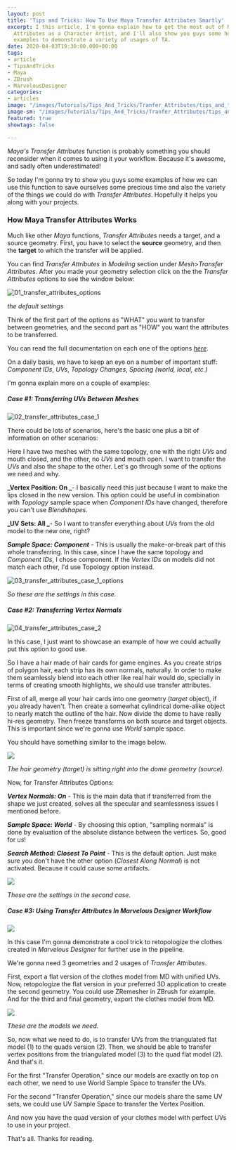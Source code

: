 ```yaml
---
layout: post
title: 'Tips and Tricks: How To Use Maya Transfer Attributes Smartly'
excerpt: I this article, I'm gonna explain how to get the most out of Maya's Transfer
  Attributes as a Character Artist, and I'll also show you guys some hopefully useful
  examples to demonstrate a variety of usages of TA.
date: 2020-04-03T19:30:00.000+00:00
tags:
- article
- TipsAndTricks
- Maya
- ZBrush
- MarvelousDesigner
categories:
- articles
image: "/images/Tutorials/Tips_And_Tricks/Tranfer_Attributes/tips_and_tricks_on_transfer_attributes_header.jpg"
image-sm: "/images/Tutorials/Tips_And_Tricks/Tranfer_Attributes/tips_and_tricks_on_transfer_attributes_header.jpg"
featured: true
showtags: false

---
```

_Maya's Transfer Attributes_ function is probably something you should reconsider when it comes to using it your workflow. Because it's awesome, and sadly often underestimated!

So today I'm gonna try to show you guys some examples of how we can use this function to save ourselves some precious time and also the variety of the things we could do with _Transfer Attributes_. Hopefully it helps you along with your projects.

### How Maya Transfer Attributes Works

Much like other _Maya_ functions, _Transfer Attributes_ needs a target, and a source geometry. First, you have to select the **source** geometry, and then the **target** to which the transfer will be applied.

You can find _Transfer Attributes_ in _Modeling_ section under _Mesh_>_Transfer Attributes_. After you made your geometry selection click on the the _Transfer Attributes_ options to see the window below:

<img src="/images/Tutorials/Tips_And_Tricks/Tranfer_Attributes/01_transfer_attributes_options.jpg" alt="01_transfer_attributes_options" class="responsive">

_the default settings_

Think of the first part of the options as "WHAT" you want to transfer between geometries, and the second part as "HOW" you want the attributes to be transferred.

You can read the full documentation on each one of the options [_here_](https://knowledge.autodesk.com/support/maya/learn-explore/caas/CloudHelp/cloudhelp/2018/ENU/Maya-Modeling/files/GUID-76D5F064-C5A1-4310-B72A-788AB5C9A25B-htm.html "Transfer attributes between meshes").

On a daily basis, we have to keep an eye on a number of important stuff: _Component IDs_, _UVs_, _Topology Changes_, _Spacing_ _(world, local, etc.)_

I'm gonna explain more on a couple of examples:

##### Case #1: Transferring UVs Between Meshes

<img src="/images/Tutorials/Tips_And_Tricks/Tranfer_Attributes/02_transfer_attributes_case_1.jpg" alt="02_transfer_attributes_case_1" class="responsive">

There could be lots of scenarios, here's the basic one plus a bit of information on other scenarios:

Here I have two meshes with the same topology, one with the right _UVs_ and mouth closed, and the other, no _UVs_ and mouth open. I want to transfer the _UVs_ and also the shape to the other. Let's go through some of the options we need and why.

**_Vertex Position: On _**- I basically need this just because I want to make the lips closed in the new version. This option could be useful in combination with _Topology_ sample space when _Component IDs_ have changed, therefore you can't use _Blendshapes_.

**_UV Sets: All _**- So I want to transfer everything about _UVs_ from the old model to the new one, right?

**_Sample Space: Component_** - This is usually the make-or-break part of this whole transferring. In this case, since I have the same topology and _Component IDs_, I chose component. If the _Vertex IDs_ on models did not match each other, I'd use Topology option instead.

<img src="/images/Tutorials/Tips_And_Tricks/Tranfer_Attributes/03_transfer_attributes_case_1_options.jpg" alt="03_transfer_attributes_case_1_options" class="responsive">

_So these are the settings in this case._

##### Case #2: Transferring Vertex Normals

<img src="/images/Tutorials/Tips_And_Tricks/Tranfer_Attributes/04_transfer_attributes_case_2.jpg" alt="04_transfer_attributes_case_2" class="responsive">

In this case, I just want to showcase an example of how we could actually put this option to good use.

So I have a hair made of hair cards for game engines. As you create strips of polygon hair, each strip has its own normals, naturally. In order to make them seamlessly blend into each other like real hair would do, specially in terms of creating smooth highlights, we should use transfer attributes.

First of all, merge all your hair cards into one geometry (_target_ object), if you already haven't. Then create a somewhat cylindrical dome-alike object to nearly match the outline of the hair. Now divide the dome to have really hi-res geometry. Then freeze transforms on both source and target objects. This is important since we're gonna use _World_ sample space.

You should have something similar to the image below.

![](/images/05_transfer_attributes_case_2_target_source_geos.jpg)

_The hair geometry (target) is sitting right into the dome geometry (source)._

Now, for Transfer Attributes Options:

**_Vertex Normals: On_** - This is the main data that if transferred from the shape we just created, solves all the specular and seamlessness issues I mentioned before.

**_Sample Space: World_** - By choosing this option, "sampling normals" is done by evaluation of the absolute distance between the vertices. So, good for us!

**_Search Method: Closest To Point_** - This is the default option. Just make sure you don't have the other option (_Closest Along Normal_) is not activated. Because it could cause some artifacts.

![](/images/06_transfer_attributes_case_2_options.jpg)

_These are the settings in the second case._

##### Case #3: Using Transfer Attributes In Marvelous Designer Workflow

![](/images/07_transfer_attributes_case_3.jpg)

In this case I'm gonna demonstrate a cool trick to retopologize the clothes created in _Marvelous Designer_ for further use in the pipeline.

We're gonna need 3 geometries and 2 usages of _Transfer Attributes_.

First, export a flat version of the clothes model from MD with unified UVs. Now, retopologize the flat version in your preferred 3D application to create the second geometry. You could use ZRemesher in ZBrush for example. And for the third and final geometry, export the clothes model from MD.

![](/images/08_transfer_attributes_case_3_models.jpg)

_These are the models we need._

So, now what we need to do, is to transfer UVs from the triangulated flat model (1) to the quads version (2). Then, we should be able to transfer vertex positions from the triangulated model (3) to the quad flat model (2). And that's it.

For the first "Transfer Operation," since our models are exactly on top on each other, we need to use World Sample Space to transfer the UVs.

For the second "Transfer Operation," since our models share the same UV sets, we could use UV Sample Space to transfer the Vertex Position.

And now you have the quad version of your clothes model with perfect UVs to use in your project.

That's all. Thanks for reading.